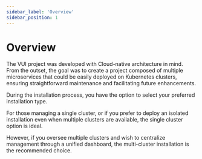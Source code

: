 ```yaml
---
sidebar_label: 'Overview'
sidebar_position: 1
---
```


# Overview

The VUI project was developed with Cloud-native architecture in mind. From the outset, the goal was to create a project composed of multiple microservices that could be easily deployed on Kubernetes clusters, ensuring straightforward maintenance and facilitating future enhancements.

During the installation process, you have the option to select your preferred installation type.

For those managing a single cluster, or if you prefer to deploy an isolated installation even when multiple clusters are available, the single cluster option is ideal.

However, if you oversee multiple clusters and wish to centralize management through a unified dashboard, the multi-cluster installation is the recommended choice.
